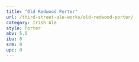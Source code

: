 ```yaml
---
title: "Old Redwood Porter"
url: /third-street-ale-works/old-redwood-porter/
category: Irish Ale
style: Porter
abv: 5.5
ibu: 0
srm: 0
upc: 0
---
```


